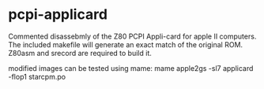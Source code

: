 # pcpi-applicard
Commented disassebmly of the Z80 PCPI Appli-card for apple II computers.
The included makefile will generate an exact match of the original ROM.
Z80asm and srecord are required to build it.

modified images can be tested using mame:
mame apple2gs -sl7 applicard -flop1 starcpm.po
